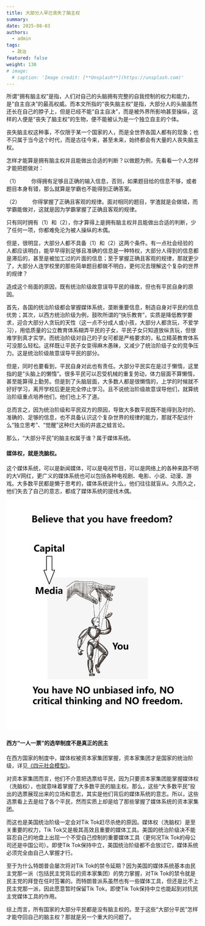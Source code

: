 ```yaml
---
title: 大部分人早已丧失了脑主权
summary: 
date: 2025-08-03
authors:
  - admin
tags:
  - 政治
featured: false
weight: 130
# image:
  # caption: 'Image credit: [**Unsplash**](https://unsplash.com)'
---
```




所谓“拥有脑主权”是指，人们对自己的头脑拥有完整的自我控制的权力和能力，是“自主自决”的最高权威。而本文所指的“丧失脑主权”是指，大部分人的头脑虽然还长在自己的脖子上，但是已经不能“自主自决”，而是被外界所影响甚至操纵，这样的人便是“丧失了脑主权”的生物，便不能被认为是一个独立自主的个体。

丧失脑主权这种事，不仅限于某一个国家的人，而是全世界各国人都有的现象；也不只属于当今这个时代，而是古往今来，甚至未来，始终都会有大量的人丧失脑主权。

怎样才能算是拥有脑主权并且能做出合适的判断？以做题为例，先看看一个人怎样才能把题做对：

（1）        你得拥有足够且正确的输入信息，否则，如果题目给的信息不够，或者题目本身有错，那么就算是学霸也不能得到正确答案。

（2）        你得掌握了正确且客观的规律。面对相同的题目，学渣就是会做错，而学霸能做对，这就是因为学霸掌握了正确且客观的规律。

只有同时拥有（1）和（2），你才算得上是拥有脑主权并且能做出合适的判断，少了任何一项，你都难免沦为被人操纵的木偶。

但是，很明显，大部分人都不具备（1）和（2）这两个条件。有一点社会经验的人都应该明白，能早早得到足够且准确的信息是一种特权，大部分人得到的信息都是滞后的，甚至是被加工过的片面的信息；至于掌握正确且客观的规律，那就更少了，大部分人连学校里的那些简单题目都做不明白，更何况去理解这个复杂的世界的规律？

造成这个局面的原因，既有统治阶级故意误导平民的缘故，但也有平民自身的原因。

首先，各国的统治阶级都会掌握媒体系统，垄断重要信息，制造自身对平民的信息优势；其次，以西方统治阶级为例，鼓吹所谓的“快乐教育”，实质是降低教学要求，迎合大部分人贪玩的天性（这一点不分成人或小孩，大部分人都贪玩，不爱学习），用低质量的公立教育体系糊弄平民的子女，平民子女只知道放纵贪玩，但很难学到真才实学。而统治阶级对自己的子女可都是严格要求的，私立精英教育体系可没那么轻松。这样既让平民子女变得麻木愚昧，又减少了统治阶级子女的竞争压力。这是统治阶级故意误导平民的部分。

但是，同时也要看到，平民自身对此也有责任。大部分平民实在是过于懒惰，这里指的是“头脑上的懒惰”。很多平民可以忍受机械的重复劳动，体力层面不算懒惰，甚至能算得上勤劳。但是到了头脑层面，大多数人都是很懒惰的，上学的时候就不好好学习，离开学校后更是完全停止学习。且不说统治阶级故意误导他们，就算统治阶级重点培养他们，他们也上不了道。

总而言之，因为统治阶级和平民双方的原因，导致大多数平民既不能得到及时的、准确的、足够的信息，也不具备认识这个复杂世界的规律的能力，那就不配谈什么“独立思考”、“觉醒”这种烂大街的井底之蛙言论。

那么，“大部分平民”的脑主权属于谁？属于媒体系统。

#### **媒体权，就是洗脑权。**

这个媒体系统，可以是新闻媒体，可以是电视节目，可以是网络上的各种来路不明的大V网红，更广义的媒体系统也可以包括各种电视剧、电影、小说、动漫、游戏。大多数平民都是懒于思考的，媒体系统说什么，他们往往就盲从。久而久之，他们失去了自己的意志，都成了媒体系统的提线木偶。

![](mo.jpg)

#### **西方“一人一票”的选举制度不是真正的民主**

在西方国家的制度中，媒体权被资本家集团掌握，资本家集团才是国家的统治阶级，详见[《四元社会模型》](https://lucius.caelumfamily.com/blog/4elements_of_society/)。

对资本家集团而言，他们不介意把选票给平民，因为只要资本家集团能掌握媒体权（洗脑权），也就意味着掌握了大多数平民的脑主权。那么，这些“大多数平民”投出的选票展现出来的立场和意志，其实是他们背后的媒体系统的意志。所以，这些选票看上去是给了各个平民，然而实质上却是给了那些掌握了媒体系统的资本家集团。

而这也是美国统治阶级一定会对Tik Tok赶尽杀绝的原因。媒体权（洗脑权）是至关重要的权力，Tik Tok又是极其高效且重要的媒体工具。美国的统治阶级决不能容忍自己的地盘上出现一个不受自己控制的重要媒体工具（更何况Tik Tok的母公司还是中国公司）。即使Tik Tok保持中立，美国统治阶级都不会放过它，媒体系统必须完全由自己人掌握才行。

至于为什么特朗普会屡次将对Tik Tok的禁令延期？因为美国的媒体系统基本由民主党那一派（包括民主党背后的资本家集团）的势力掌握，对Tik Tok的禁令就是民主党的拜登在任时签署的。而特朗普派系虽然也有一些媒体工具，但还是比不上民主党那一派，因此愿意暂时保留Tik Tok，即使Tik Tok保持中立也能起到对抗民主党媒体工具的作用。

综上而言，所有国家的大部分平民都是没有脑主权的。至于这些“大部分平民”怎样才能夺回自己的脑主权？那就是另一个重大的问题了。
